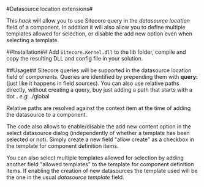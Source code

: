 #Datasource location extensions#

This *hack* will allow you to use Sitecore query in the *datasource location* field of a component. In addition it will also allow you to define multiple templates allowed for selection, or disable the add new option even when selecting a template.

##Installation##
Add `Sitecore.Kernel.dll` to the lib folder, compile and copy the resulting DLL and config file in your solution.

##Usage##
Sitecore queries will be supported in the datasource location field of components. Queries are identified by prepending them with **query:** (just like it happens in field sources). You can also use relative paths directly, without creating a query, buy just adding a path that starts with a dot **.** *e.g.* ./global 

Relative paths are resolved against the context item at the time of adding the datasource to a component.

The code also allows to enable/disable the add new content option in the select datasource dialog (independently of whether a template has been selected or not). Simply create a new field "allow create" as a checkbox in the template for component definition items.

You can also select multiple templates allowed for selection by adding another field "allowed templates" to the template for component definition items. If enabling the creation of new datasources the template used will be the one in the usual *datasource template* field. 